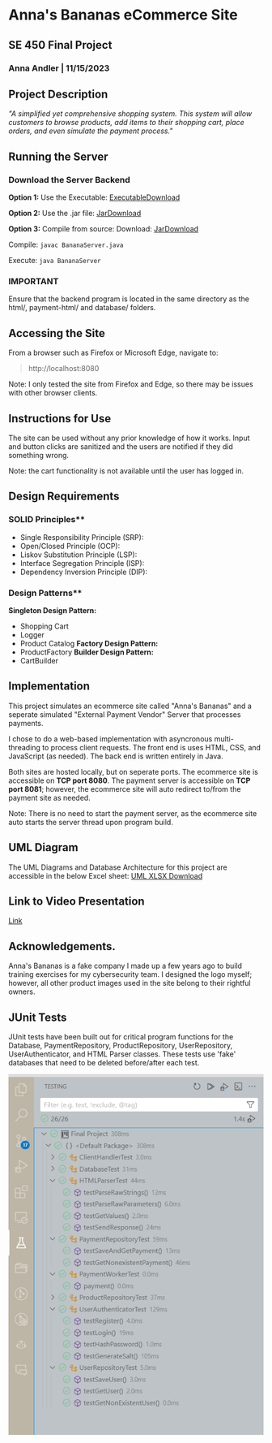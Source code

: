 # Anna's Bananas eCommerce Site
## SE 450 Final Project
### Anna Andler | 11/15/2023

## Project Description
*"A simplified yet comprehensive shopping system. This system will allow customers to browse products, add items to their shopping cart, place orders, and even simulate the payment process."*


## Running the Server
### Download the Server Backend 
**Option 1:** Use the Executable: 
[ExecutableDownload](https://github.com/kogatana-x/SE450/blob/Final/Final%20Project/BananaServer.exe)

**Option 2:** Use the .jar file:
[JarDownload](https://github.com/kogatana-x/SE450/blob/Final/Final%20Project/BananaServer.jar")

**Option 3:** Compile from source:
Download: [JarDownload](https://github.com/kogatana-x/SE450/blob/Final/Final%20Project/Source%20Files/)

Compile:
`javac BananaServer.java`

Execute:
`java BananaServer`

### IMPORTANT
Ensure that the backend program is located in the same directory as the html/, payment-html/ and database/ folders.

## Accessing the Site
From a browser such as Firefox or Microsoft Edge, navigate to:
> http://localhost:8080

Note: I only tested the site from Firefox and Edge, so there may be issues with other browser clients. 

## Instructions for Use
The site can be used without any prior knowledge of how it works. Input and button clicks are sanitized and the users are notified if they did something wrong.

Note: the cart functionality is not available until the user has logged in.



## Design Requirements
### SOLID Principles**
 - Single Responsibility Principle (SRP):
 - Open/Closed Principle (OCP):
 - Liskov Substitution Principle (LSP):
 - Interface Segregation Principle (ISP):
 - Dependency Inversion Principle (DIP):


### Design Patterns**
 **Singleton Design Pattern:**
 - Shopping Cart
 - Logger
 - Product Catalog
 **Factory Design Pattern:**
 - ProductFactory
 **Builder Design Pattern:**
 - CartBuilder


## Implementation
This project simulates an ecommerce site called "Anna's Bananas" and a seperate simulated "External Payment Vendor" Server that processes payments. 

I chose to do a web-based implementation with asyncronous multi-threading to process client requests. The front end is uses HTML, CSS, and JavaScript (as needed). The back end is written entirely in Java. 

Both sites are hosted locally, but on seperate ports. The ecommerce site is accessible on **TCP port 8080**. The payment server is accessible on **TCP port 8081**; however, the ecommerce site will auto redirect to/from the payment site as needed. 

Note: There is no need to start the payment server, as the ecommerce site auto starts the server thread upon program build. 

## UML Diagram
The UML Diagrams and Database Architecture for this project are accessible in the below Excel sheet:
[UML XLSX Download](https://github.com/kogatana-x/SE450/blob/Final/Andler_SE450_Final_UML.xlsx)



## Link to Video Presentation
[Link](https://youtu.be/fJ5fa7j7g4Y)

## Acknowledgements.
Anna's Bananas is a fake company I made up a few years ago to build training exercises for my cybersecurity team.  I designed the logo myself; however, all other product images used in the site belong to their rightful owners. 


## JUnit Tests
JUnit tests have been built out for critical program functions for the Database, PaymentRepository, ProductRepository, UserRepository, UserAuthenticator, and HTML Parser classes. These tests use 'fake' databases that need to be deleted before/after each test. 


![junit](README/JUnitTests.png)





